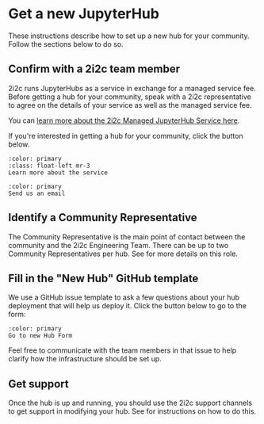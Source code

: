 # Get a new JupyterHub

These instructions describe how to set up a new hub for your community.
Follow the sections below to do so.

## Confirm with a 2i2c team member

2i2c runs JupyterHubs as a service in exchange for a managed service fee.
Before getting a hub for your community, speak with a 2i2c representative to agree on the details of your service as well as the managed service fee.

You can [learn more about the 2i2c Managed JupyterHub Service here](about/overview.md).

If you're interested in getting a hub for your community, click the button below.

```{button-ref} about/overview
:color: primary
:class: float-left mr-3
Learn more about the service
```

```{button-link} mailto:2i2c.org?subject=Interested in Managed JupyterHub
:color: primary
Send us an email
```

## Identify a Community Representative

The Community Representative is the main point of contact between the community and the 2i2c Engineering Team.
There can be up to two Community Representatives per hub.
See [](about/roles-for-service) for more details on this role.

## Fill in the "New Hub" GitHub template

We use a GitHub issue template to ask a few questions about your hub deployment that will help us deploy it.
Click the button below to go to the form:

```{button-link} https://github.com/2i2c-org/infrastructure/issues/new?assignees=&labels=type%3A+hub&template=new-hub.yml&title=New+Hub%3A+%3CHub+name%3E
:color: primary
Go to new Hub Form
```

Feel free to communicate with the team members in that issue to help clarify how the infrastructure should be set up.

## Get support

Once the hub is up and running, you should use the 2i2c support channels to get support in modifying your hub.
See [](support.md) for instructions on how to do this.
